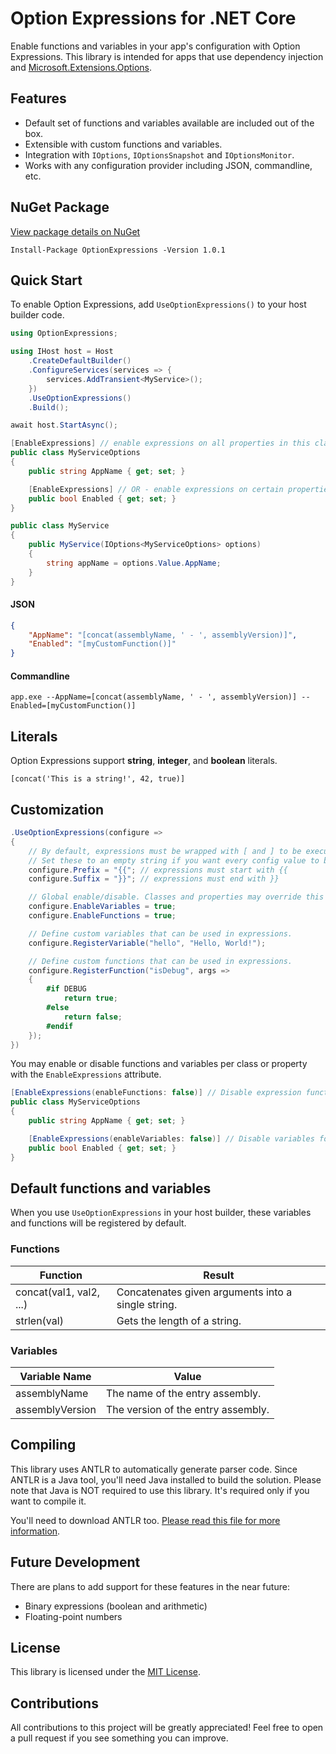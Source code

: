 # Option Expressions for .NET Core

Enable functions and variables in your app's configuration with Option Expressions. This library is intended for apps that use dependency injection and [Microsoft.Extensions.Options](https://docs.microsoft.com/en-us/dotnet/core/extensions/options).

## Features
* Default set of functions and variables available are included out of the box.
* Extensible with custom functions and variables.
* Integration with `IOptions`, `IOptionsSnapshot` and `IOptionsMonitor`.
* Works with any configuration provider including JSON, commandline, etc.

## NuGet Package
[View package details on NuGet](https://www.nuget.org/packages/OptionExpressions/)
```
Install-Package OptionExpressions -Version 1.0.1
```

## Quick Start
To enable Option Expressions, add `UseOptionExpressions()` to your host builder code.
```csharp
using OptionExpressions;

using IHost host = Host
    .CreateDefaultBuilder()
    .ConfigureServices(services => {
        services.AddTransient<MyService>();
    })
    .UseOptionExpressions()
    .Build();

await host.StartAsync();
```
```csharp
[EnableExpressions] // enable expressions on all properties in this class
public class MyServiceOptions
{
    public string AppName { get; set; }

    [EnableExpressions] // OR - enable expressions on certain properties only
    public bool Enabled { get; set; }
}

public class MyService
{
    public MyService(IOptions<MyServiceOptions> options)
    {
        string appName = options.Value.AppName;
    }
}
```

#### JSON
```json
{
    "AppName": "[concat(assemblyName, ' - ', assemblyVersion)]",
    "Enabled": "[myCustomFunction()]"
}
```

#### Commandline
`app.exe --AppName=[concat(assemblyName, ' - ', assemblyVersion)] --Enabled=[myCustomFunction()]`

## Literals
Option Expressions support **string**, **integer**, and **boolean** literals.
```
[concat('This is a string!', 42, true)]
```

## Customization
```csharp
.UseOptionExpressions(configure =>
{
    // By default, expressions must be wrapped with [ and ] to be executed at runtime.
    // Set these to an empty string if you want every config value to be evaluated.
    configure.Prefix = "{{"; // expressions must start with {{
    configure.Suffix = "}}"; // expressions must end with }}

    // Global enable/disable. Classes and properties may override this via the [EnableExpressions] attribute.
    configure.EnableVariables = true;
    configure.EnableFunctions = true;

    // Define custom variables that can be used in expressions.
    configure.RegisterVariable("hello", "Hello, World!");

    // Define custom functions that can be used in expressions.
    configure.RegisterFunction("isDebug", args =>
    {
        #if DEBUG
            return true;
        #else
            return false;
        #endif
    });
})
```

You may enable or disable functions and variables per class or property with the `EnableExpressions` attribute.
```csharp
[EnableExpressions(enableFunctions: false)] // Disable expression functions for this class
public class MyServiceOptions
{
    public string AppName { get; set; }

    [EnableExpressions(enableVariables: false)] // Disable variables for this property
    public bool Enabled { get; set; }
}
```

## Default functions and variables
When you use `UseOptionExpressions` in your host builder, these variables and functions will be registered by default.

### Functions
| Function | Result |
| -------- | ----------- |
| concat(val1, val2, ...) | Concatenates given arguments into a single string. |
| strlen(val) | Gets the length of a string. |

### Variables
| Variable Name | Value |
| ------------- | ----------- |
| assemblyName | The name of the entry assembly. |
| assemblyVersion | The version of the entry assembly. |

## Compiling
This library uses ANTLR to automatically generate parser code. Since ANTLR is a Java tool, you'll need Java installed to build the solution. Please note that Java is NOT required to use this library. It's required only if you want to compile it.

You'll need to download ANTLR too. [Please read this file for more information](https://github.com/msaville8/OptionExpressions/tree/main/tools/antlr).

## Future Development
There are plans to add support for these features in the near future:
* Binary expressions (boolean and arithmetic)
* Floating-point numbers

## License
This library is licensed under the [MIT License](./LICENSE).

## Contributions
All contributions to this project will be greatly appreciated! Feel free to open a pull request if you see something you can improve.
